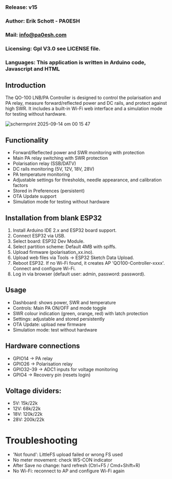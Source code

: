 
### Release: v15
### Author: Erik Schott - PA0ESH
### Mail: info@pa0esh.com
### Licensing: Gpl V3.0 see LICENSE file.
### Languages: This application is written in Arduino code, Javascript and HTML


## Introduction
The QO-100 LNB/PA Controller is designed to control the polarisation and PA relay, measure forward/reflected power and DC rails, and protect against high SWR. It includes a built-in Wi-Fi web interface and a simulation mode for testing without hardware.

![schermprint 2025-09-14 om 00 15 47](https://github.com/user-attachments/assets/f8ee8201-3f2f-435c-aaaf-810131394f56)


## Functionality
- Forward/Reflected power and SWR monitoring with protection
- Main PA relay switching with SWR protection
- Polarisation relay (SSB/DATV)
- DC rails monitoring (5V, 12V, 18V, 28V)
- PA temperature monitoring
- Adjustable settings for thresholds, needle appearance, and calibration factors
- Stored in Preferences (persistent)
- OTA Update support
- Simulation mode for testing without hardware
## Installation from blank ESP32
1. Install Arduino IDE 2.x and ESP32 board support.
2. Connect ESP32 via USB.
3. Select board: ESP32 Dev Module.
4. Select partition scheme: Default 4MB with spiffs.
5. Upload firmware (polarisation_xx.ino).
6. Upload web files via Tools → ESP32 Sketch Data Upload.
7. Reboot ESP32. If no Wi-Fi found, it creates AP 'QO100-Controller-xxxx'. Connect and configure Wi-Fi.
8. Log in via browser (default user: admin, password: password).
## Usage
- Dashboard: shows power, SWR and temperature
- Controls: Main PA ON/OFF and mode toggle
- SWR colour indication (green, orange, red) with latch protection
- Settings: adjustable and stored persistently
- OTA Update: upload new firmware
- Simulation mode: test without hardware

## Hardware connections
- GPIO14 → PA relay
- GPIO26 → Polarisation relay
- GPIO32–39 → ADC1 inputs for voltage monitoring
- GPIO4 → Recovery pin (resets login)
## Voltage dividers:
- 5V: 15k/22k
- 12V: 68k/22k
- 18V: 120k/22k
- 28V: 200k/22k
#  Troubleshooting
- 'Not found': LittleFS upload failed or wrong FS used
- No meter movement: check WS-CON indicator
- After Save no change: hard refresh (Ctrl+F5 / Cmd+Shift+R)
- No Wi-Fi: reconnect to AP and configure Wi-Fi again

